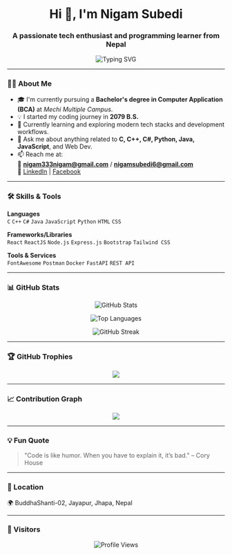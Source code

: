 <h1 align="center">Hi 👋, I'm Nigam Subedi</h1>
<h3 align="center">A passionate tech enthusiast and programming learner from Nepal</h3>

<p align="center">
  <img src="https://readme-typing-svg.demolab.com?font=Fira+Code&pause=1000&color=58A6FF&center=true&vCenter=true&width=435&lines=Student+at+Mechi+Multiple+Campus;Aspiring+Software+Developer;Learning+Every+Day" alt="Typing SVG" />
</p>

---

### 🧑‍💻 About Me

- 🎓 I'm currently pursuing a **Bachelor's degree in Computer Application (BCA)** at *Mechi Multiple Campus*.
- 💡 I started my coding journey in **2079 B.S.**
- 🌱 Currently learning and exploring modern tech stacks and development workflows.
- 💬 Ask me about anything related to **C, C++, C#, Python, Java, JavaScript**, and Web Dev.
- 📫 Reach me at:  
  📧 **nigam333nigam@gmail.com** / **nigamsubedi6@gmail.com**  
  🔗 [LinkedIn](https://www.linkedin.com/in/nigam-subedi-8b65a8323/) | [Facebook](https://www.facebook.com/nigam.subedi.18)

---

### 🛠️ Skills & Tools

**Languages**  
`C` `C++` `C#` `Java` `JavaScript` `Python` `HTML` `CSS`

**Frameworks/Libraries**  
`React` `ReactJS` `Node.js` `Express.js` `Bootstrap` `Tailwind CSS`

**Tools & Services**  
`FontAwesome` `Postman` `Docker` `FastAPI` `REST API`

---

### 📊 GitHub Stats

<p align="center">
  <img src="https://github-readme-stats.vercel.app/api?username=nigamsubedi&show_icons=true&theme=github_dark&hide_border=true" alt="GitHub Stats" />
</p>

<p align="center">
  <img src="https://github-readme-stats.vercel.app/api/top-langs/?username=nigamsubedi&layout=compact&theme=github_dark&hide_border=true" alt="Top Languages" />
</p>

<p align="center">
  <img src="https://github-readme-streak-stats.herokuapp.com/?user=nigamsubedi&theme=github-dark-blue&hide_border=true" alt="GitHub Streak" />
</p>

---

### 🏆 GitHub Trophies

<p align="center">
  <img src="https://github-profile-trophy.vercel.app/?username=nigamsubedi&theme=onedark&row=1&no-bg=true&no-frame=true" />
</p>

---

### 📈 Contribution Graph

<p align="center">
  <img src="https://github-readme-activity-graph.vercel.app/graph?username=nigamsubedi&theme=github-compact&hide_border=true" />
</p>

---

### 💡 Fun Quote

> "Code is like humor. When you have to explain it, it’s bad." – Cory House

---

### 📍 Location

🌍 BuddhaShanti-02, Jayapur, Jhapa, Nepal

---

### 🧭 Visitors

<p align="center">
  <img src="https://komarev.com/ghpvc/?username=nigamsubedi&label=Profile+views&color=0e75b6&style=flat" alt="Profile Views" />
</p>
